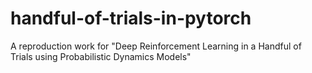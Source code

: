 # handful-of-trials-in-pytorch
A reproduction work for "Deep Reinforcement Learning in a Handful of Trials using Probabilistic Dynamics Models"
